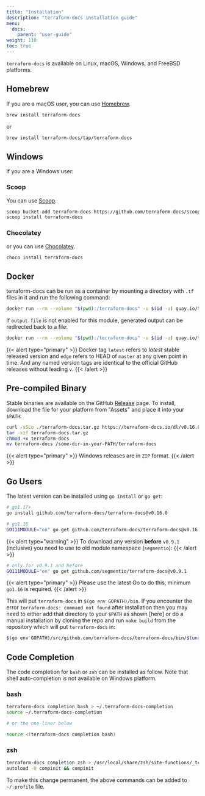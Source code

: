 ```yaml
---
title: "Installation"
description: "terraform-docs installation guide"
menu:
  docs:
    parent: "user-guide"
weight: 110
toc: true
---
```


`terraform-docs` is available on Linux, macOS, Windows, and FreeBSD platforms.

## Homebrew

If you are a macOS user, you can use [Homebrew].

```bash
brew install terraform-docs
```

or

```bash
brew install terraform-docs/tap/terraform-docs
```

## Windows

If you are a Windows user:

### Scoop

You can use [Scoop].

```bash
scoop bucket add terraform-docs https://github.com/terraform-docs/scoop-bucket
scoop install terraform-docs
```

### Chocolatey

or you can use [Chocolatey].

```bash
choco install terraform-docs
```

## Docker

terraform-docs can be run as a container by mounting a directory with `.tf`
files in it and run the following command:

```bash
docker run --rm --volume "$(pwd):/terraform-docs" -u $(id -u) quay.io/terraform-docs/terraform-docs:0.16.0 markdown /terraform-docs
```

If `output.file` is not enabled for this module, generated output can be redirected
back to a file:

```bash
docker run --rm --volume "$(pwd):/terraform-docs" -u $(id -u) quay.io/terraform-docs/terraform-docs:0.16.0 markdown /terraform-docs > doc.md
```

{{< alert type="primary" >}}
Docker tag `latest` refers to _latest_ stable released version and `edge` refers
to HEAD of `master` at any given point in time. And any named version tags are
identical to the official GitHub releases without leading `v`.
{{< /alert >}}

## Pre-compiled Binary

Stable binaries are available on the GitHub [Release] page. To install, download
the file for your platform from "Assets" and place it into your `$PATH`:

```bash
curl -sSLo ./terraform-docs.tar.gz https://terraform-docs.io/dl/v0.16.0/terraform-docs-v0.16.0-$(uname)-amd64.tar.gz
tar -xzf terraform-docs.tar.gz
chmod +x terraform-docs
mv terraform-docs /some-dir-in-your-PATH/terraform-docs
```

{{< alert type="primary" >}}
Windows releases are in `ZIP` format.
{{< /alert >}}

## Go Users

The latest version can be installed using `go install` or `go get`:

```bash
# go1.17+
go install github.com/terraform-docs/terraform-docs@v0.16.0
```

```bash
# go1.16
GO111MODULE="on" go get github.com/terraform-docs/terraform-docs@v0.16.0
```

{{< alert type="warning" >}}
To download any version **before** `v0.9.1` (inclusive) you need to use to
old module namespace (`segmentio`):
{{< /alert >}}

```bash
# only for v0.9.1 and before
GO111MODULE="on" go get github.com/segmentio/terraform-docs@v0.9.1
```

{{< alert type="primary" >}}
Please use the latest Go to do this, minimum `go1.16` is required.
{{< /alert >}}

This will put `terraform-docs` in `$(go env GOPATH)/bin`. If you encounter the error
`terraform-docs: command not found` after installation then you may need to either add
that directory to your `$PATH` as shown [here] or do a manual installation by cloning
the repo and run `make build` from the repository which will put `terraform-docs` in:

```bash
$(go env GOPATH)/src/github.com/terraform-docs/terraform-docs/bin/$(uname | tr '[:upper:]' '[:lower:]')-amd64/terraform-docs
```

## Code Completion

The code completion for `bash` or `zsh` can be installed as follow. Note that shell
auto-completion is not available on Windows platform.

### bash

```bash
terraform-docs completion bash > ~/.terraform-docs-completion
source ~/.terraform-docs-completion

# or the one-liner below

source <(terraform-docs completion bash)
```

### zsh

```bash
terraform-docs completion zsh > /usr/local/share/zsh/site-functions/_terraform-docs
autoload -U compinit && compinit
```

To make this change permanent, the above commands can be added to `~/.profile` file.

[Chocolatey]: https://www.chocolatey.org
[Homebrew]: https://brew.sh
[Release]: https://github.com/terraform-docs/terraform-docs/releases
[Scoop]: https://scoop.sh/
